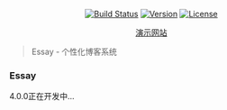 <p align="center">
    <a href="https://travis-ci.org/wmui/essay"><img src="https://travis-ci.org/wmui/essay.svg?branch=main" alt="Build Status"></a>
    <a href="https://github.com/wmui/essay"><img src="https://img.shields.io/badge/node-%3E%3D16.0.0-orange.svg" alt="Version"></a>
    <a href="https://github.com/wmui/essay"><img src="https://img.shields.io/badge/license-MIT-blue.svg" alt="License"></a>
</p>

<p align="center"><a href="https://ppx.link" target="_blank">演示网站</a></p>

> Essay - 个性化博客系统

### Essay

4.0.0正在开发中...
